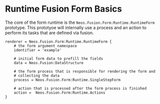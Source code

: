 # Runtime Fusion Form Basics

The core of the form runtime is the `Neos.Fusion.Form:Runtime.RuntimeForm` prototype. This prototyoe will
internally use a process and an action to perform its tasks that are defined via fusion. 

```
renderer = Neos.Fusion.Form:Runtime.RuntimeForm {
    # the form argument namespace
    identifier = 'example'
    
    # initial form data to prefill the fields
    data = Neos.Fusion:DataStructure

    # the form process that is responsible for rendering the form and
    # collecting the data
    process = Neos.Fusion.Form:Runtime.SingleStepForm

    # action that is processed after the form process is finished
    action =  Neos.Fusion.Form:Runtime.Actions
}
```
